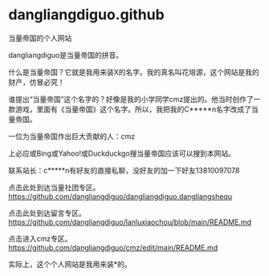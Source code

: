 # dangliangdiguo.github
当量帝国的个人网站

dangliangdiguo是当量帝国的拼音。 

什么是当量帝国？它就是我用来装X的名字。我的真名叫花培源，这个网站是我的财产，仿冒必究！

谁提出“当量帝国”这个名字的？好像是我的小学同学cmz提出的。他当时创作了一款游戏，里面有《当量帝国》这个名字。所以，我把我的C*****n名字改成了当量帝国。


一位为当量帝国作出巨大贡献的人：cmz

上必应或Bing或Yahoo!或Duckduckgo搜当量帝国应该可以搜到本网站。

联系站长：c*****n有好友的直接私聊，没好友的加一下好友13810097078

点击此处到达当量社团专区。https://github.com/dangliangdiguo/dangliangdiguo.dangliangshequ

点击此处到达留言专区。https://github.com/dangliangdiguo/lanluxiaochou/blob/main/README.md

点击进入cmz专区。https://github.com/dangliangdiguo/cmz/edit/main/README.md

实际上，这个个人网站是我用来装*的。
